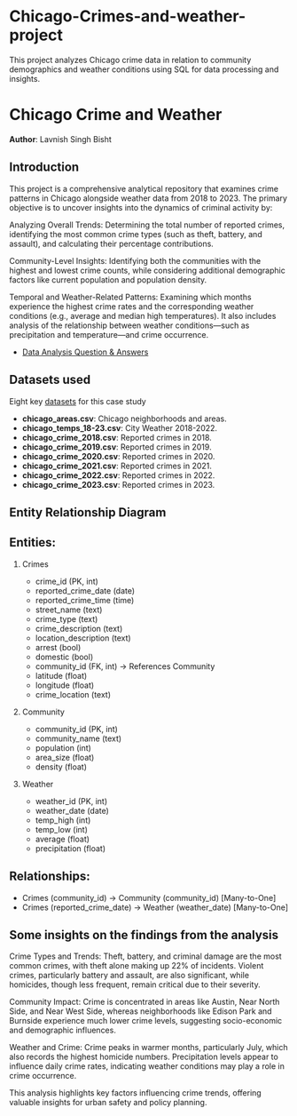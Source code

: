 # Chicago-Crimes-and-weather-project
This project analyzes Chicago crime data in relation to community demographics and weather conditions using SQL for data processing and insights.

# Chicago Crime and Weather

**Author**: Lavnish Singh Bisht <br />


## Introduction
This project is a comprehensive analytical repository that examines crime patterns in Chicago alongside weather data from 2018 to 2023. The primary objective is to uncover insights into the dynamics of criminal activity by:

Analyzing Overall Trends:
Determining the total number of reported crimes, identifying the most common crime types (such as theft, battery, and assault), and calculating their percentage contributions.

Community-Level Insights:
Identifying both the communities with the highest and lowest crime counts, while considering additional demographic factors like current population and population density.

Temporal and Weather-Related Patterns:
Examining which months experience the highest crime rates and the corresponding weather conditions (e.g., average and median high temperatures). It also includes analysis of the relationship between weather conditions—such as precipitation and temperature—and crime occurrence.





* [Data Analysis Question & Answers](./questions_and_answers.md)

## Datasets used
Eight key [datasets](./Source/) for this case study
- <strong>chicago_areas.csv</strong>: Chicago neighborhoods and areas.
- <strong>chicago_temps_18-23.csv</strong>: City Weather 2018-2022.
- <strong>chicago_crime_2018.csv</strong>: Reported crimes in 2018.
- <strong>chicago_crime_2019.csv</strong>: Reported crimes in 2019.
- <strong>chicago_crime_2020.csv</strong>: Reported crimes in 2020.
- <strong>chicago_crime_2021.csv</strong>: Reported crimes in 2021.
- <strong>chicago_crime_2022.csv</strong>: Reported crimes in 2022.
- <strong>chicago_crime_2023.csv</strong>: Reported crimes in 2023.


## Entity Relationship Diagram

Entities:
---------
1. Crimes
   - crime_id (PK, int)
   - reported_crime_date (date)
   - reported_crime_time (time)
   - street_name (text)
   - crime_type (text)
   - crime_description (text)
   - location_description (text)
   - arrest (bool)
   - domestic (bool)
   - community_id (FK, int) -> References Community
   - latitude (float)
   - longitude (float)
   - crime_location (text)

2. Community
   - community_id (PK, int)
   - community_name (text)
   - population (int)
   - area_size (float)
   - density (float)

3. Weather
   - weather_id (PK, int)
   - weather_date (date)
   - temp_high (int)
   - temp_low (int)
   - average (float)
   - precipitation (float)

Relationships:
--------------
- Crimes (community_id) → Community (community_id) [Many-to-One]
- Crimes (reported_crime_date) → Weather (weather_date) [Many-to-One]



## Some insights on the findings from the analysis

Crime Types and Trends:
Theft, battery, and criminal damage are the most common crimes, with theft alone making up 22% of incidents. Violent crimes, particularly battery and assault, are also significant, while homicides, though less frequent, remain critical due to their severity.

Community Impact:
Crime is concentrated in areas like Austin, Near North Side, and Near West Side, whereas neighborhoods like Edison Park and Burnside experience much lower crime levels, suggesting socio-economic and demographic influences.

Weather and Crime:
Crime peaks in warmer months, particularly July, which also records the highest homicide numbers. Precipitation levels appear to influence daily crime rates, indicating weather conditions may play a role in crime occurrence.

This analysis highlights key factors influencing crime trends, offering valuable insights for urban safety and policy planning.
